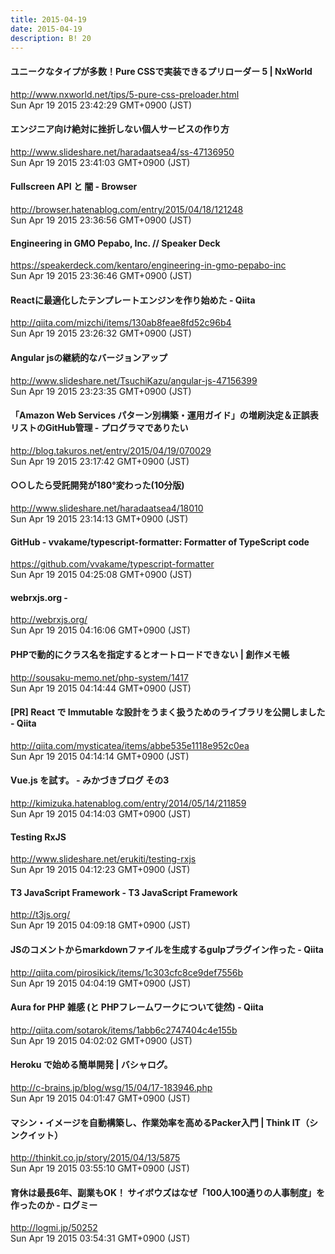 ```yaml
---
title: 2015-04-19
date: 2015-04-19
description: B! 20
---
```


#### ユニークなタイプが多数！Pure CSSで実装できるプリローダー 5 | NxWorld
http://www.nxworld.net/tips/5-pure-css-preloader.html<br>
Sun Apr 19 2015 23:42:29 GMT+0900 (JST)<br>


#### エンジニア向け絶対に挫折しない個人サービスの作り方
http://www.slideshare.net/haradaatsea4/ss-47136950<br>
Sun Apr 19 2015 23:41:03 GMT+0900 (JST)<br>


#### Fullscreen API と 闇 - Browser
http://browser.hatenablog.com/entry/2015/04/18/121248<br>
Sun Apr 19 2015 23:36:56 GMT+0900 (JST)<br>


#### Engineering in GMO Pepabo, Inc. // Speaker Deck
https://speakerdeck.com/kentaro/engineering-in-gmo-pepabo-inc<br>
Sun Apr 19 2015 23:36:46 GMT+0900 (JST)<br>


#### Reactに最適化したテンプレートエンジンを作り始めた - Qiita
http://qiita.com/mizchi/items/130ab8feae8fd52c96b4<br>
Sun Apr 19 2015 23:26:32 GMT+0900 (JST)<br>


#### Angular jsの継続的なバージョンアップ
http://www.slideshare.net/TsuchiKazu/angular-js-47156399<br>
Sun Apr 19 2015 23:23:35 GMT+0900 (JST)<br>


#### 「Amazon Web Services パターン別構築・運用ガイド」の増刷決定＆正誤表リストのGitHub管理 - プログラマでありたい
http://blog.takuros.net/entry/2015/04/19/070029<br>
Sun Apr 19 2015 23:17:42 GMT+0900 (JST)<br>


#### ○○したら受託開発が180°変わった(10分版)
http://www.slideshare.net/haradaatsea4/18010<br>
Sun Apr 19 2015 23:14:13 GMT+0900 (JST)<br>


#### GitHub - vvakame/typescript-formatter: Formatter of TypeScript code
https://github.com/vvakame/typescript-formatter<br>
Sun Apr 19 2015 04:25:08 GMT+0900 (JST)<br>


#### webrxjs.org - 
http://webrxjs.org/<br>
Sun Apr 19 2015 04:16:06 GMT+0900 (JST)<br>


#### PHPで動的にクラス名を指定するとオートロードできない | 創作メモ帳
http://sousaku-memo.net/php-system/1417<br>
Sun Apr 19 2015 04:14:44 GMT+0900 (JST)<br>


#### [PR] React で Immutable な設計をうまく扱うためのライブラリを公開しました - Qiita
http://qiita.com/mysticatea/items/abbe535e1118e952c0ea<br>
Sun Apr 19 2015 04:14:14 GMT+0900 (JST)<br>


#### Vue.js を試す。 - みかづきブログ その3
http://kimizuka.hatenablog.com/entry/2014/05/14/211859<br>
Sun Apr 19 2015 04:14:03 GMT+0900 (JST)<br>


#### Testing RxJS
http://www.slideshare.net/erukiti/testing-rxjs<br>
Sun Apr 19 2015 04:12:23 GMT+0900 (JST)<br>


#### T3 JavaScript Framework - T3 JavaScript Framework
http://t3js.org/<br>
Sun Apr 19 2015 04:09:18 GMT+0900 (JST)<br>


#### JSのコメントからmarkdownファイルを生成するgulpプラグイン作った - Qiita
http://qiita.com/pirosikick/items/1c303cfc8ce9def7556b<br>
Sun Apr 19 2015 04:04:19 GMT+0900 (JST)<br>


#### Aura for PHP 雑感 (と PHPフレームワークについて徒然) - Qiita
http://qiita.com/sotarok/items/1abb6c2747404c4e155b<br>
Sun Apr 19 2015 04:02:02 GMT+0900 (JST)<br>


#### Heroku で始める簡単開発 | バシャログ。
http://c-brains.jp/blog/wsg/15/04/17-183946.php<br>
Sun Apr 19 2015 04:01:47 GMT+0900 (JST)<br>


#### マシン・イメージを自動構築し、作業効率を高めるPacker入門 | Think IT（シンクイット）
http://thinkit.co.jp/story/2015/04/13/5875<br>
Sun Apr 19 2015 03:55:10 GMT+0900 (JST)<br>


#### 育休は最長6年、副業もOK！ サイボウズはなぜ「100人100通りの人事制度」を作ったのか - ログミー
http://logmi.jp/50252<br>
Sun Apr 19 2015 03:54:31 GMT+0900 (JST)<br>


